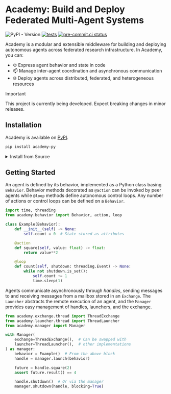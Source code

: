 # Academy: Build and Deploy Federated Multi-Agent Systems

![PyPI - Version](https://img.shields.io/pypi/v/academy-py)
[![tests](https://github.com/proxystore/academy/actions/workflows/tests.yml/badge.svg)](https://github.com/proxystore/academy/actions)
[![pre-commit.ci status](https://results.pre-commit.ci/badge/github/proxystore/academy/main.svg)](https://results.pre-commit.ci/latest/github/proxystore/academy/main)

Academy is a modular and extensible middleware for building and deploying autonomous agents across federated research infrastructure.
In Academy, you can:
* ⚙️ Express agent behavior and state in code
* 📫 Manage inter-agent coordination and asynchronous communication
* 🌐 Deploy agents across distributed, federated, and heterogeneous resources

> [!IMPORTANT]
> This project is currently being developed. Expect breaking changes in minor releases.

## Installation

Academy is available on [PyPI](https://pypi.org/project/academy-py/).

```bash
pip install academy-py
```

<details>
<summary>Install from Source</summary>

**Clone the source:**
```bash
git clone git@github.com:proxystore/academy
```

**Create a virtual environment of your choosing:**
```bash
python -m venv venv
. venv/bin/activate
```

**Install the package & dependencies:**
```bash
pip install -e .  # -e for editable mode
```

</details>

## Getting Started

An agent is defined by its behavior, implemented as a Python class basing `Behavior`.
Behavior methods decorated as `@action` can be invoked by peer agents while `@loop` methods define autonomous control loops.
Any number of actions or control loops can be defined on a `Behavior`.

```python
import time, threading
from academy.behavior import Behavior, action, loop

class Example(Behavior):
    def __init__(self) -> None:
        self.count = 0  # State stored as attributes

    @action
    def square(self, value: float) -> float:
        return value**2

    @loop
    def count(self, shutdown: threading.Event) -> None:
        while not shutdown.is_set():
            self.count += 1
            time.sleep(1)
```

Agents communicate asynchronously through *handles*, sending messages to and receiving messages from a mailbox stored in an `Exchange`.
The `Launcher` abstracts the remote execution of an agent, and the `Manager` provides easy management of handles, launchers, and the exchange.

```python
from academy.exchange.thread import ThreadExchange
from academy.launcher.thread import ThreadLauncher
from academy.manager import Manager

with Manager(
    exchange=ThreadExchange(),  # Can be swapped with
    launcher=ThreadLauncher(),  # other implementations
) as manager:
    behavior = Example()  # From the above block
    handle = manager.launch(behavior)

    future = handle.square(2)
    assert future.result() == 4

    handle.shutdown()  # Or via the manager
    manager.shutdown(handle, blocking=True)
```
